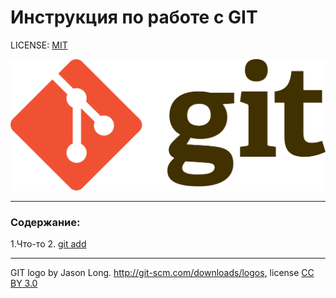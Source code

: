 # Инструкция по работе с GIT



LICENSE: [MIT](./license.md)

![git-logo](./assets/git-logo.png)

---

### Содержание:
1.Что-то
2. [git add](./add.md)

---

GIT logo by Jason Long. http://git-scm.com/downloads/logos, license [CC BY 3.0](creativecommons.org/license/by/3.0/)